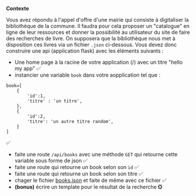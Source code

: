 **Contexte**

Vous avez répondu à l'appel d'offre d'une mairie qui consiste à digitaliser la bibliothèque de la commune. Il faudra pour cela proposer un "catalogue" en ligne de leur ressources et donner la possibilité au utilisateur du site de faire des recherches de livre. On supposera que la bibliothèque nous met à disposition ces livres via un fichier `.json` ci-dessous. 
Vous devez donc construire une api (application flask) avec les éléments suivants :

* Une home page à la racine de votre application (/) avec un titre "hello my app" ✅
* instancier une variable `book` dans votre aopplication tel que : 
```
book=[
	{
		'id':1,
		'titre' : 'un titre',
	},
	{
		'id':2,
		'titre': 'un autre titre random',
	}
]
``` 
✅
* faite une route `/api/books` avec une méthode `GET` qui retourne cette variable sous forme de json ✅
* faite une route qui retourne un book selon son `id` ✅
* faite une route qui retourne un book selon son titre ✅
* chager le fichier [books.json](https://drive.google.com/file/d/1UdRCm5d5UAPnfjGes_rHZl2kDQ9NNAsG/view?usp=sharing) et faite de même avec ce fichier ✅
* **(bonus)** écrire un template pour le résultat de la recherche ❎
